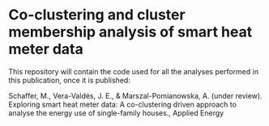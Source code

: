 # Co-clustering and cluster membership analysis of smart heat meter data

This repository will contain the code used for all the analyses performed in this publication, once it is published:

Schaffer, M., Vera-Valdés, J. E., & Marszal-Pomianowska, A. (under review). Exploring smart heat meter data: A co-clustering driven approach to analyse the energy use of single-family houses., Applied Energy 
